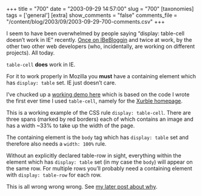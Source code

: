 +++
title = "700"
date = "2003-09-29 14:57:00"
slug = "700"
[taxonomies]
tags = ['general']
[extra]
show_comments = "false"
comments_file = "/content/blog/2003/09/2003-09-29-700-comments.csv"
+++

I seem to have been overwhelmed by people saying “display: table-cell doesn’t work in IE” recently. [Once on IBeBloggin](http://blog.vinniegarcia.com/oldstuff/000003.html) and twice at work, by the other two other web developers (who, incidentally, are working on different projects). All today.

<del datetime="2003-10-03T12:56:43Z"></del>

`table-cell` **does** work in IE.

For it to work properly in Mozilla you **must** have a containing element which has `display: table` set. IE just doesn’t care.

I’ve chucked up a [working demo here](http://philwilson.org/code/tests/table-cell.html) which is based on the code I wrote the first ever time I used `table-cell`, namely for the [Xurble homepage](http://xurble.sf.net).

This is a working example of the CSS rule `display: table-cell`. There are three spans (marked by red borders) each of which contains an image and has a width ~33% to take up the width of the page.

The containing element is the `body` tag which has `display: table` set and therefore also needs a `width: 100%` rule.

Without an explicitly declared table-row in sight, everything within the element which has `display: table` set (in my case the `body`) will appear on the same row. For multiple rows you’ll probably need a containing element with `display: table-row` for each row.

  
<ins datetime="2003-10-03T12:56:43Z"></ins>

This is all wrong wrong wrong. See [my later post about why](http://pipthepixie.tripod.com/blog/archive/2003_10_01_blog.html#106518224086590820).
